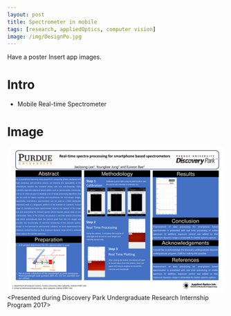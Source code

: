 ```yaml
---
layout: post
title: Spectrometer in mobile
tags: [research, appliedOptics, computer vision]
image: /img/DesignPo.jpg
---
```


Have a poster
Insert app images.
# Intro
* Mobile Real-time Spectrometer

# Image
![Presented Poster](/myData/spectrometer/spectrometerPoster.jpg)  
<Presented during Discovery Park Undergraduate Research Internship Program 2017>
 